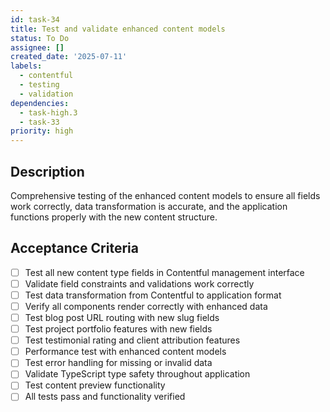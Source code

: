 ```yaml
---
id: task-34
title: Test and validate enhanced content models
status: To Do
assignee: []
created_date: '2025-07-11'
labels:
  - contentful
  - testing
  - validation
dependencies:
  - task-high.3
  - task-33
priority: high
---
```


## Description

Comprehensive testing of the enhanced content models to ensure all fields work correctly, data transformation is accurate, and the application functions properly with the new content structure.

## Acceptance Criteria

- [ ] Test all new content type fields in Contentful management interface
- [ ] Validate field constraints and validations work correctly
- [ ] Test data transformation from Contentful to application format
- [ ] Verify all components render correctly with enhanced data
- [ ] Test blog post URL routing with new slug fields
- [ ] Test project portfolio features with new fields
- [ ] Test testimonial rating and client attribution features
- [ ] Performance test with enhanced content models
- [ ] Test error handling for missing or invalid data
- [ ] Validate TypeScript type safety throughout application
- [ ] Test content preview functionality
- [ ] All tests pass and functionality verified
